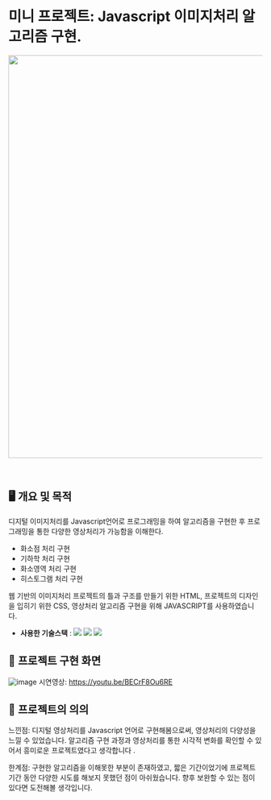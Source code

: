 #  미니 프로젝트: Javascript 이미지처리 알고리즘 구현.

<p align="center"><img src="https://github.com/CodeGym-Ko/CodeGym/assets/71168409/e03f626a-8c22-469e-ade7-2dfebbf201e4" width="800"/></p>
<br/>

## 🖥️ 개요 및 목적

디지털 이미지처리를 Javascript언어로 프로그래밍을 하여 알고리즘을 구현한 후 프로그래밍을 통한 다양한 영상처리가 가능함을 이해한다.

- 화소점 처리 구현
- 기하학 처리 구현
- 화소영역 처리 구현
- 히스토그램 처리 구현

웹 기반의 이미지처리 프로젝트의 틀과 구조를 만들기 위한 HTML,
프로젝트의 디자인을 입히기 위한 CSS,
영상처리 알고리즘 구현을 위해 JAVASCRIPT를 사용하였습니다.
- **사용한 기술스택** : <img src="https://img.shields.io/badge/HTML-E34F26?style=plastic&logo=HTML5&logoColor=white">
                 <img src="https://img.shields.io/badge/CSS-1572B6?style=plastic&logo=CSS3&logoColor=white">
                 <img src="https://img.shields.io/badge/javascript-F7DF1E?style=plastic&logo=javascript&logoColor=white">
                

## 📃 프로젝트 구현 화면
![image](https://user-images.githubusercontent.com/71168409/232693263-4e99a37c-a06d-435f-af82-7e0617559923.png)
시연영상: https://youtu.be/BECrF8Ou6RE

## 🔐 프로젝트의 의의

느낀점: 디지털 영상처리를 Javascript 언어로 구현해봄으로써, 영상처리의 다양성을 느낄 수 있었습니다. 알고리즘 구현 과정과 영상처리를 통한 시각적 변화를 확인할 수 있어서 흥미로운 프로젝트였다고 생각합니다 .

한계점: 구현한 알고리즘을 이해못한 부분이 존재하였고, 짧은 기간이었기에 프로젝트 기간 동안 다양한 시도를 해보지 못했던 점이 아쉬웠습니다. 향후 보완할 수 있는 점이 있다면 도전해볼 생각입니다.
